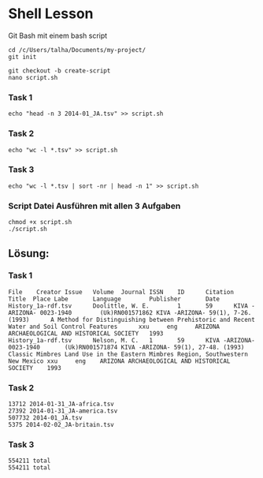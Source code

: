 # Shell Lesson
Git Bash mit einem bash script
```
cd /c/Users/talha/Documents/my-project/
git init

git checkout -b create-script
nano script.sh
```
### Task 1
```
echo "head -n 3 2014-01_JA.tsv" >> script.sh
```
### Task 2
```
echo "wc -l *.tsv" >> script.sh
```
### Task 3
```
echo "wc -l *.tsv | sort -nr | head -n 1" >> script.sh
```
### Script Datei Ausführen mit allen 3 Aufgaben
```
chmod +x script.sh
./script.sh
```
## Lösung:

### Task 1
```
File    Creator Issue   Volume  Journal ISSN    ID      Citation        Title  Place Labe       Language        Publisher       Date
History_1a-rdf.tsv      Doolittle, W. E.        1       59      KIVA -ARIZONA- 0023-1940        (Uk)RN001571862 KIVA -ARIZONA- 59(1), 7-26. (1993)      A Method for Distinguishing between Prehistoric and Recent Water and Soil Control Features      xxu     eng     ARIZONA ARCHAEOLOGICAL AND HISTORICAL SOCIETY   1993
History_1a-rdf.tsv      Nelson, M. C.   1       59      KIVA -ARIZONA-  0023-1940       (Uk)RN001571874 KIVA -ARIZONA- 59(1), 27-48. (1993)     Classic Mimbres Land Use in the Eastern Mimbres Region, Southwestern New Mexico xxu     eng    ARIZONA ARCHAEOLOGICAL AND HISTORICAL SOCIETY    1993
```
### Task 2
```
13712 2014-01-31_JA-africa.tsv
27392 2014-01-31_JA-america.tsv
507732 2014-01_JA.tsv
5375 2014-02-02_JA-britain.tsv
```
### Task 3
```
554211 total
554211 total
```
